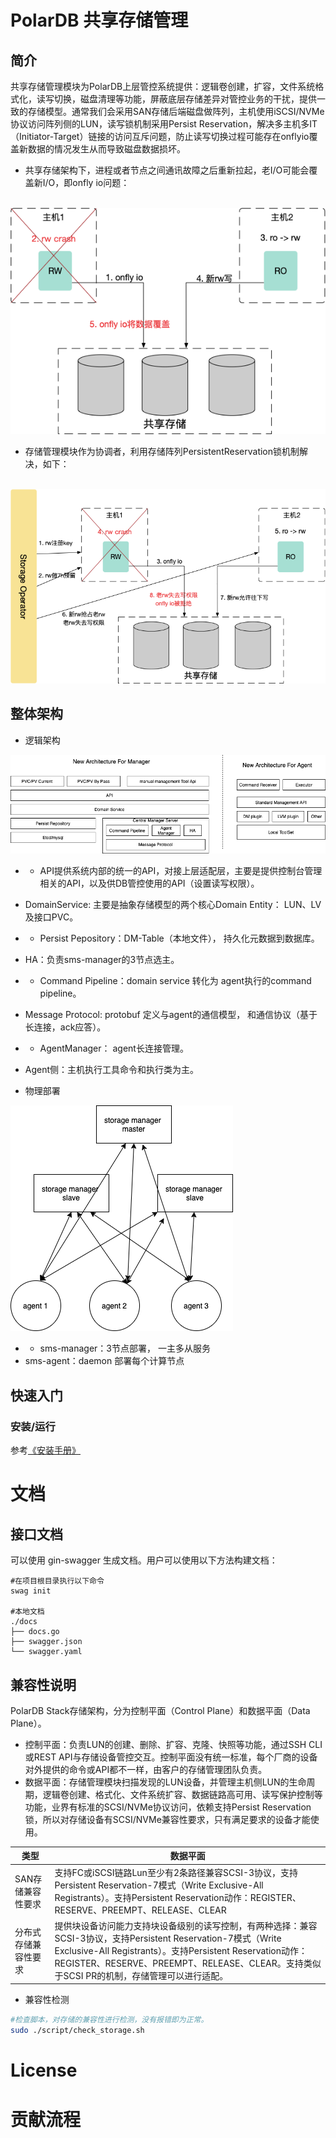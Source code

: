 # PolarDB 共享存储管理

## 简介

共享存储管理模块为PolarDB上层管控系统提供：逻辑卷创建，扩容，文件系统格式化，读写切换，磁盘清理等功能，屏蔽底层存储差异对管控业务的干扰，提供一致的存储模型。通常我们会采用SAN存储后端磁盘做阵列，主机使用iSCSI/NVMe协议访问阵列侧的LUN，读写锁机制采用Persist Reservation，解决多主机多IT（Initiator-Target）链接的访问互斥问题，防止读写切换过程可能存在onflyio覆盖新数据的情况发生从而导致磁盘数据损坏。

- 共享存储架构下，进程或者节点之间通讯故障之后重新拉起，老I/O可能会覆盖新I/O，即onfly io问题：

​                            ![img](docs/img/1.png)



- 存储管理模块作为协调者，利用存储阵列PersistentReservation锁机制解决，如下：

​                 ![img](docs/img/2.png)

## 整体架构

- 逻辑架构

![img](docs/img/3.png)

- - API提供系统内部的统一的API，对接上层适配层，主要是提供控制台管理相关的API，以及供DB管控使用的API（设置读写权限）。
- DomainService: 主要是抽象存储模型的两个核心Domain Entity： LUN、LV及接口PVC。

- - Persist Pepository：DM-Table（本地文件）， 持久化元数据到数据库。
- HA：负责sms-manager的3节点选主。

- - Command Pipeline：domain service 转化为 agent执行的command pipeline。
- Message Protocol: protobuf 定义与agent的通信模型， 和通信协议（基于长连接，ack应答）。

- - AgentManager： agent长连接管理。
- Agent侧：主机执行工具命令和执行类为主。

- 物理部署

![img](docs/img/4.png)

- - sms-manager：3节点部署， 一主多从服务
- sms-agent：daemon 部署每个计算节点

## 快速入门

### 安装/运行

参考[《安装手册》](https://github.com/ApsaraDB/PolarDB-Stack-Operator/docs/install.md)

# 文档

## 接口文档

可以使用 gin-swagger 生成文档。用户可以使用以下方法构建文档：

```plain
#在项目根目录执行以下命令
swag init

#本地文档
./docs
├── docs.go
├── swagger.json
└── swagger.yaml
```

## 兼容性说明

PolarDB Stack存储架构，分为控制平面（Control Plane）和数据平面（Data Plane）。

- 控制平面：负责LUN的创建、删除、扩容、克隆、快照等功能，通过SSH CLI或REST API与存储设备管控交互。控制平面没有统一标准，每个厂商的设备对外提供的命令或API都不一样，由客户的存储管理团队负责。
- 数据平面：存储管理模块扫描发现的LUN设备，并管理主机侧LUN的生命周期，逻辑卷创建、格式化、文件系统扩容、数据链路高可用、读写保护控制等功能，业界有标准的SCSI/NVMe协议访问，依赖支持Persist Reservation锁，所以对存储设备有SCSI/NVMe兼容性要求，只有满足要求的设备才能使用。

| 类型                 | 数据平面                                                     |
| -------------------- | ------------------------------------------------------------ |
| SAN存储兼容性要求    | 支持FC或iSCSI链路Lun至少有2条路径兼容SCSI-3协议，支持Persistent Reservation-7模式（Write Exclusive-All Registrants）。支持Persistent Reservation动作：REGISTER、RESERVE、PREEMPT、RELEASE、CLEAR |
| 分布式存储兼容性要求 | 提供块设备访问能力支持块设备级别的读写控制，有两种选择：兼容SCSI-3协议，支持Persistent Reservation-7模式（Write Exclusive-All Registrants）。支持Persistent Reservation动作：REGISTER、RESERVE、PREEMPT、RELEASE、CLEAR。支持类似于SCSI PR的机制，存储管理可以进行适配。 |

- 兼容性检测

```bash
#检查脚本，对存储的兼容性进行检测，没有报错即为正常。
sudo ./script/check_storage.sh
```

# License

# 贡献流程